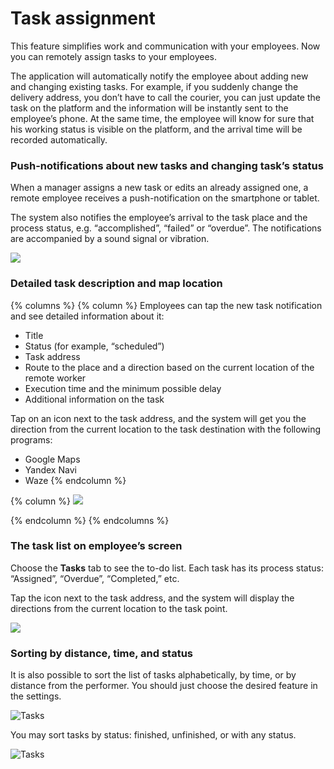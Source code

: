 # Task assignment

This feature simplifies work and communication with your employees. Now you can remotely assign tasks to your employees.

The application will automatically notify the employee about adding new and changing existing tasks. For example, if you suddenly change the delivery address, you don’t have to call the courier, you can just update the task on the platform and the information will be instantly sent to the employee’s phone. At the same time, the employee will know for sure that his working status is visible on the platform, and the arrival time will be recorded automatically.

### Push-notifications about new tasks and changing task’s status

When a manager assigns a new task or edits an already assigned one, a remote employee receives a push-notification on the smartphone or tablet.

The system also notifies the employee’s arrival to the task place and the process status, e.g. “accomplished”, “failed” or “overdue”. The notifications are accompanied by a sound signal or vibration.

![](https://www.navixy.com/wp-content/uploads/2020/04/ukwcesvp2g-600x561.png)

### Detailed task description and map location

{% columns %}
{% column %}
Employees can tap the new task notification and see detailed information about it:

* Title
* Status (for example, “scheduled”)
* Task address
* Route to the place and a direction based on the current location of the remote worker
* Execution time and the minimum possible delay
* Additional information on the task

Tap on an icon next to the task address, and the system will get you the direction from the current location to the task destination with the following programs:

* Google Maps
* Yandex Navi
* Waze
{% endcolumn %}

{% column %}
![](https://www.navixy.com/wp-content/uploads/2020/04/cehclq5c85-432x600.png)


{% endcolumn %}
{% endcolumns %}

### The task list on employee’s screen

Choose the **Tasks** tab to see the to-do list. Each task has its process status: “Assigned”, “Overdue”, “Completed,” etc.

Tap the icon next to the task address, and the system will display the directions from the current location to the task point.

![](https://www.navixy.com/wp-content/uploads/2020/04/we1fruf2y5-360x600.png)

### Sorting by distance, time, and status

It is also possible to sort the list of tasks alphabetically, by time, or by distance from the performer. You should just choose the desired feature in the settings.

![Tasks](https://www.navixy.com/wp-content/uploads/2020/04/pdcssgrdtu-600x473.png)

You may sort tasks by status: finished, unfinished, or with any status.

![Tasks](https://www.navixy.com/wp-content/uploads/2020/04/cahqvprrnd-600x473.png)
